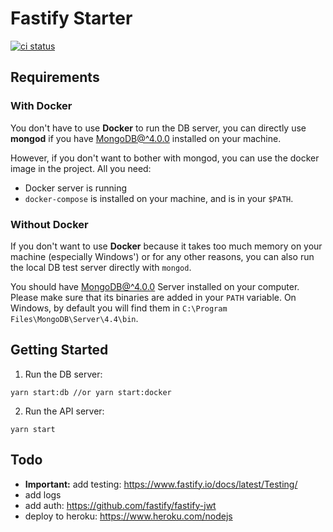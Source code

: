 # Fastify Starter

[![ci status](https://github.com/alexandre-lelain/fastify-starter/workflows/CI/badge.svg)](https://github.com/alexandre-lelain/fastify-starter/actions?query=workflow%3ACI)

## Requirements

### With Docker

You don't have to use **Docker** to run the DB server, you can directly use **mongod** if you have [MongoDB@^4.0.0](https://www.mongodb.com/try/download/community) installed on your machine.

However, if you don't want to bother with mongod, you can use the docker image in the project. All you need:

- Docker server is running
- `docker-compose` is installed on your machine, and is in your `$PATH`.

### Without Docker

If you don't want to use **Docker** because it takes too much memory on your machine (especially Windows') or for any other reasons, you can also run the local DB test server
directly with `mongod`.

You should have [MongoDB@^4.0.0](https://www.mongodb.com/try/download/community) Server installed on your computer. Please make sure that its binaries are added
in your `PATH` variable. On Windows, by default you will find them in `C:\Program Files\MongoDB\Server\4.4\bin`.

## Getting Started

1. Run the DB server:

```
yarn start:db //or yarn start:docker
```

2. Run the API server:

```
yarn start
```

## Todo

- **Important:** add testing: https://www.fastify.io/docs/latest/Testing/
- add logs
- add auth: https://github.com/fastify/fastify-jwt
- deploy to heroku: https://www.heroku.com/nodejs
